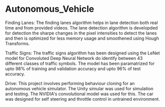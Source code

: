 # Autonomous_Vehicle

Finding Lanes:
The finding lanes algorithm helps in lane detection both real time and from provided videos. The lane detection algorithm is developded for detection the sharpe changes in the pixel intensities to detect the lanes and then is optimized for less memory usage and smoothened using Hough Transforms.

Traffic Signs:
The traffic signs algorithm has been designed using the LeNet model for Convoluted Deep Neural Network do identify between 43 different classes of traffic symbols. The model has been paramatrized for upto 98% of training and validation accuracy and upto 96% of test accuracy.

Drive:
This project involves performing behaviour cloning for an autonomous vehicle simulator. The Unity simular was used for simulation and testing. The NVIDIA's convolutional model was used for this. The car was designed for self steering and throttle control in untrained environment. 
